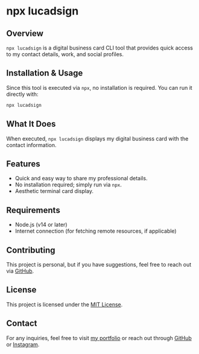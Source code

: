 # npx lucadsign

## Overview

`npx lucadsign` is a digital business card CLI tool that provides quick access to my contact details, work, and social profiles.

## Installation & Usage

Since this tool is executed via `npx`, no installation is required. You can run it directly with:

```sh
npx lucadsign
```

## What It Does

When executed, `npx lucadsign` displays my digital business card with the contact information.

## Features

- Quick and easy way to share my professional details.
- No installation required; simply run via `npx`.
- Aesthetic terminal card display.

## Requirements

- Node.js (v14 or later)
- Internet connection (for fetching remote resources, if applicable)

## Contributing

This project is personal, but if you have suggestions, feel free to reach out via [GitHub](https://github.com/lucadsign/npx-lucadsign/pulls).

## License

This project is licensed under the [MIT License](https://github.com/lucadsign/npx-lucadsign/blob/main/LICENSE).

## Contact

For any inquiries, feel free to visit [my portfolio](https://lucadsign.vercel.app) or reach out through [GitHub](https://github.com/lucadsign) or [Instagram](https://instagram.com/luca.dsign).
